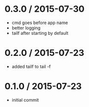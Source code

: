 
0.3.0 / 2015-07-30
==================

  * cmd goes before app name
  * better logging
  * tailf after starting by default

0.2.0 / 2015-07-23
==================

  * added tailf to tail -f

0.1.0 / 2015-07-23
===================

  * initial commit

